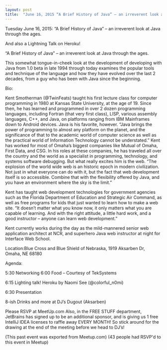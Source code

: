 ```yaml
---
layout: post
title:  "June 16, 2015 “A Brief History of Java” – an irreverent look at Java through the ages"
---
```


Tuesday June 16, 2015: “A Brief History of Java” – an irreverent look at Java through the ages.

And also a Lightning Talk on Heroku!

“A Brief History of Java” – an irreverent look at Java through the ages.

This somewhat tongue-in-cheek look at the development of developing with Java from 1.0 beta in late 1994 through today examines the popular tools and technique of the language and how they have evolved over the last 2 decades, from a guy who has been with Java since the beginning.

Bio:

Kent Smotherman (@TwinFeats) taught his first lecture class for computer programming in 1980 at Kansas State University, at the age of 19. Since then, he has learned and programmed in over 2 dozen programming languages, including Fortran (that very first class), LISP, various assembly languages, C++, and Java, on platforms ranging from IBM Mainframes down to Android devices. Java is his favorite, however. “Java brings the power of programming to almost any platform on the planet, and the significance of that to the academic world of computer science as well as the practical world of Information Technology cannot be understated.” Kent has worked for most of Omaha’s biggest companies like Mutual of Omaha, First Data, and CSG. In his roles at these companies, he has traveled all over the country and the world as a specialist in programming, technology, and systems software debugging. But what really excites him is the web. “The explosion of the world wide web is an historic epoch in modern civilization. Not just in what everyone can do with it, but the fact that web development itself is so accessible. Combine that with the flexibility offered by Java, and you have an environment where the sky is the limit.”

Kent has taught web development technologies for government agencies such as the Florida Department of Education and Strategic Air Command, as well as free programs for kids that just wanted to learn how to make a web site. “It doesn’t matter what you know now, it only matters what you are capable of learning. And with the right attitude, a little hard work, and a good instructor – anyone can learn web development.”

Kent currently works during the day as the mild-mannered senior web application architect at NCR, and superhero Java web instructor at night for Interface Web School.

Location:Blue Cross and Blue Shield of Nebraska, 1919 Aksarben Dr, Omaha, NE 68180

Agenda:

5:30 Networking
6:00 Food – Courtesy of TekSystems

6:15 Lighting talk! Heroku by Naomi See (@colorful_n0mi)

6:30 Presentation

8-ish Drinks and more at DJ’s Dugout (Aksarben)

Please RSVP at MeetUp.com Also, in the FREE STUFF department, JetBrains has signed up to be an additional sponsor, and is giving us 1 free IntelliJ IDEA licenses to raffle away EVERY MONTH! So stick around for the drawing at the end of the meeting before we head to DJ’s!

(This past event was exported from Meetup.com)
(43 people had RSVP'd to this event in Meetup)